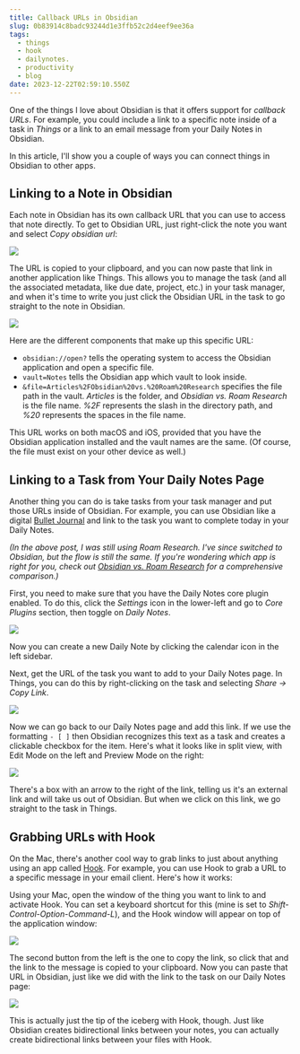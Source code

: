 ```yaml
---
title: Callback URLs in Obsidian
slug: 0b83914c8badc93244d1e3ffb52c2d4eef9ee36a
tags:
  - things
  - hook
  - dailynotes.
  - productivity
  - blog
date: 2023-12-22T02:59:10.550Z
---
```


One of the things I love about Obsidian is that it offers support for *callback URLs*. For example, you could include a link to a specific note inside of a task in *Things* or a link to an email message from your Daily Notes in Obsidian.

In this article, I'll show you a couple of ways you can connect things in Obsidian to other apps.

## Linking to a Note in Obsidian

Each note in Obsidian has its own callback URL that you can use to access that note directly. To get to Obsidian URL, just right-click the note you want and select *Copy obsidian url*:

![](https://thesweetsetup.com/wp-content/uploads/2021/05/copyobsidianurl.jpg)

The URL is copied to your clipboard, and you can now paste that link in another application like Things. This allows you to manage the task (and all the associated metadata, like due date, project, etc.) in your task manager, and when it's time to write you just click the Obsidian URL in the task to go straight to the note in Obsidian.

![](https://thesweetsetup.com/wp-content/uploads/2021/05/thingsobsidianlink.jpg)

Here are the different components that make up this specific URL:

*   `obsidian://open?` tells the operating system to access the Obsidian application and open a specific file.
*   `vault=Notes` tells the Obsidian app which vault to look inside.
*   `&file=Articles%2FObsidian%20vs.%20Roam%20Research` specifies the file path in the vault. *Articles* is the folder, and *Obsidian vs. Roam Research* is the file name. *%2F* represents the slash in the directory path, and *%20* represents the spaces in the file name.

This URL works on both macOS and iOS, provided that you have the Obsidian application installed and the vault names are the same. (Of course, the file must exist on your other device as well.)

## Linking to a Task from Your Daily Notes Page

Another thing you can do is take tasks from your task manager and put those URLs inside of Obsidian. For example, you can use Obsidian like a digital [Bullet Journal](https://thesweetsetup.com/mikes-hybrid-bullet-journal-system/) and link to the task you want to complete today in your Daily Notes.

*(In the above post, I was still using Roam Research. I've since switched to Obsidian, but the flow is still the same. If you're wondering which app is right for you, check out [Obsidian vs. Roam Research](/posts/a9223bed492b0d120a101fb86841301f6fb07610) for a comprehensive comparison.)*

First, you need to make sure that you have the Daily Notes core plugin enabled. To do this, click the *Settings* icon in the lower-left and go to *Core Plugins* section, then toggle on *Daily Notes*.

![](https://thesweetsetup.com/wp-content/uploads/2021/05/dailynoteson.jpg)

Now you can create a new Daily Note by clicking the calendar icon in the left sidebar.

Next, get the URL of the task you want to add to your Daily Notes page. In Things, you can do this by right-clicking on the task and selecting *Share → Copy Link*.

![](https://thesweetsetup.com/wp-content/uploads/2021/05/thingssharelink.jpg)

Now we can go back to our Daily Notes page and add this link. If we use the formatting `- [ ]` then Obsidian recognizes this text as a task and creates a clickable checkbox for the item. Here's what it looks like in split view, with Edit Mode on the left and Preview Mode on the right:

![](https://thesweetsetup.com/wp-content/uploads/2021/05/dailynotesurl.jpg)

There's a box with an arrow to the right of the link, telling us it's an external link and will take us out of Obsidian. But when we click on this link, we go straight to the task in Things.

## Grabbing URLs with Hook

On the Mac, there's another cool way to grab links to just about anything using an app called [Hook](https://hookproductivity.com/). For example, you can use Hook to grab a URL to a specific message in your email client. Here's how it works:

Using your Mac, open the window of the thing you want to link to and activate Hook. You can set a keyboard shortcut for this (mine is set to *Shift-Control-Option-Command-L*), and the Hook window will appear on top of the application window:

![](https://thesweetsetup.com/wp-content/uploads/2021/05/hooklink.jpg)

The second button from the left is the one to copy the link, so click that and the link to the message is copied to your clipboard. Now you can paste that URL in Obsidian, just like we did with the link to the task on our Daily Notes page:

![](https://thesweetsetup.com/wp-content/uploads/2021/05/hooklinkobsidian.jpg)

This is actually just the tip of the iceberg with Hook, though. Just like Obsidian creates bidirectional links between your notes, you can actually create bidirectional links between your files with Hook.
